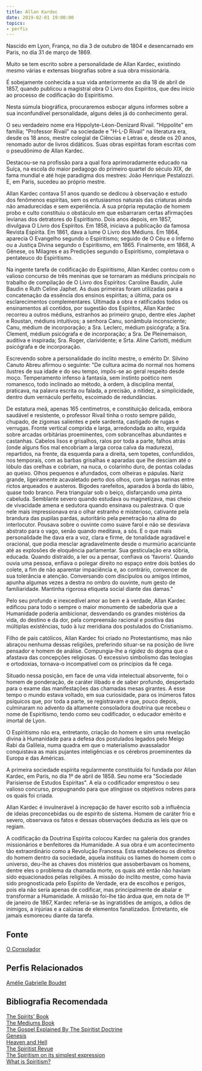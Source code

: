 ```yaml
---
title: Allan Kardec
date: 2019-02-01 19:00:00
topics: 
- perfis
---
```


Nascido em Lyon, França, no dia 3 de outubro de 1804 e desencarnado em Paris, no
dia 31 de março de 1869.

Muito se tem escrito sobre a personalidade de Allan Kardec, existindo mesmo
várias e extensas biografias sobre a sua obra missionária.

É sobejamente conhecida a sua vida anteriormente ao dia 18 de abril de 1857,
quando publicou a magistral obra O Livro dos Espíritos, que deu início ao
processo de codificação do Espiritismo.

Nesta súmula biográfica, procuraremos esboçar alguns informes sobre a sua
inconfundível personalidade, alguns deles já do conhecimento geral.

O seu verdadeiro nome era Hippolyte-Léon-Denizard Rivail. "Hippolite" em
família; "Professor Rivail" na sociedade e "H-L-D Rivail" na literatura era,
desde os 18 anos, mestre colegial de Ciências e Letras e, desde os 20 anos,
renomado autor de livros didáticos. Suas obras espíritas foram escritas com o
pseudônimo de Allan Kardec.

Destacou-se na profissão para a qual fora aprimoradamente educado na Suíça, na
escola do maior pedagogo do primeiro quartel do século XIX, de fama mundial e
até hoje paradigma dos mestres: João Henrique Pestalozzi. E, em Paris, sucedeu
ao próprio mestre.

Allan Kardec contava 51 anos quando se dedicou à observação e estudo dos
fenômenos espíritas, sem os entusiasmos naturais das criaturas ainda não
amadurecidas e sem experiência. A sua própria reputação de homem probo e culto
constituiu o obstáculo em que esbarraram certas afirmações levianas dos
detratores do Espiritismo. Dois anos depois, em 1857, divulgava O Livro dos
Espíritos. Em 1858, iniciava a publicação da famosa Revista Espírita. Em 1861,
dava a lume O Livro dos Médiuns. Em 1864, aparecia O Evangelho segundo o
Espiritismo; seguido de O Céu e o Inferno ou a Justiça Divina segundo o
Espiritismo, em 1865. Finalmente, em 1868, A Gênese, os Milagres e as Predições
segundo o Espiritismo, completava o pentateuco do Espiritismo.

Na ingente tarefa de codificação do Espiritismo, Allan Kardec contou com o
valioso concurso de três meninas que se tornaram as médiuns principais no
trabalho de compilação de O Livro dos Espíritos: Caroline Baudin, Julie Baudin e
Ruth Celine Japhet. As duas primeiras foram utilizadas para a concatenação da
essência dos ensinos espíritas; a última, para os esclarecimentos
complementares. Ultimada a obra e ratificados todos os ensinamentos ali
contidos, por sugestão dos Espíritos, Allan Kardec recorreu a outros médiuns,
estranhos ao primeiro grupo, dentre eles Japhet e Roustan, médiuns intuitivos; a
senhora Canu, sonâmbula inconsciente; Canu, médium de incorporação; a Sra.
Leclerc, médium psicógrafa; a Sra. Clement, médium psicógrafa e de incorporação;
a Sra. De Pleinemaison, auditiva e inspirada; Sra. Roger, clarividente; e Srta.
Aline Carlotti, médium psicógrafa e de incorporação.

Escrevendo sobre a personalidade do ínclito mestre, o emérito Dr. Silvino Canuto
Abreu afirmou o seguinte: "De cultura acima do normal nos homens ilustres de sua
idade e do seu tempo, impôs-se ao geral respeito desde moço. Temperamento
infenso à fantasia, sem instinto poético nem romanesco, todo inclinado ao
método, à ordem, à disciplina mental, praticava, na palavra escrita ou falada, a
precisão, a nitidez, a simplicidade, dentro dum vernáculo perfeito, escoimado de
redundâncias.

De estatura meã, apenas 165 centímetros, e constituição delicada, embora
saudável e resistente, o professor Rivail tinha o rosto sempre pálido, chupado,
de zigomas salientes e pele sardenta, castigado de rugas e verrugas. Fronte
vertical comprida e larga, arredondada ao alto, erguida sobre arcadas orbitárias
proeminentes, com sobrancelhas abundantes e castanhas. Cabelos lisos e
grisalhos, ralos por toda a parte, falhos atrás (onde alguns fios mal encobriam
a larga coroa calva da madureza), repartidos, na frente, da esquerda para a
direita, sem topetes, confundidos, nos temporais, com as barbas grisalhas e
aparadas que lhe desciam até o lóbulo das orelhas e cobriam, na nuca, o
colarinho duro, de pontas coladas ao queixo. Olhos pequenos e afundados, com
olheiras e pápulas. Nariz grande, ligeiramente acavaletado perto dos olhos, com
largas narinas entre rictos arqueados e austeros. Bigodes rarefeitos, aparados à
borda do lábio, quase todo branco. Pera triangular sob o beiço, disfarçando uma
pinta cabeluda. Semblante severo quando estudava ou magnetizava, mas cheio de
vivacidade amena e sedutora quando ensinava ou palestrava. O que nele mais
impressionava era o olhar estranho e misterioso, cativante pela brandura das
pupilas pardas, autoritário pela penetração na alma do interlocutor. Pousava
sobre o ouvinte como suave farol e não se desviava abstrato para o vago, senão
quando meditava, a sós. E o que mais personalidade lhe dava era a voz, clara e
firme, de tonalidade agradável e oracional, que podia mesclar agradavelmente
desde o murmúrio acariciante até as explosões de eloquência parlamentar. Sua
gesticulação era sóbria, educada. Quando distraído, a ler ou a pensar, confiava
os 'favoris'. Quando ouvia uma pessoa, enfiava o polegar direito no espaço entre
dois botões do colete, a fim de não aparentar impaciência e, ao contrário,
convencer de sua tolerância e atenção. Conversando com discípulos ou amigos
íntimos, apunha algumas vezes a destra no ombro do ouvinte, num gesto de
familiaridade. Mantinha rigorosa etiqueta social diante das damas."

Pelo seu profundo e inexcedível amor ao bem e à verdade, Allan Kardec edificou
para todo o sempre o maior monumento de sabedoria que a Humanidade poderia
ambicionar, desvendando os grandes mistérios da vida, do destino e da dor, pela
compreensão racional e positiva das múltiplas existências, tudo à luz meridiana
dos postulados do Cristianismo.

Filho de pais católicos, Allan Kardec foi criado no Protestantismo, mas não
abraçou nenhuma dessas religiões, preferindo situar-se na posição de livre
pensador e homem de análise. Compungia-lhe a rigidez do dogma que o afastava das
concepções religiosas. O excessivo simbolismo das teologias e ortodoxias,
tornava-o incompatível com os princípios da fé cega.

Situado nessa posição, em face de uma vida intelectual absorvente, foi o homem
de ponderação, de caráter ilibado e de saber profundo, despertado para o exame
das manifestações das chamadas mesas girantes. A esse tempo o mundo estava
voltado, em sua curiosidade, para os inúmeros fatos psíquicos que, por toda a
parte, se registravam e que, pouco depois, culminaram no advento da altamente
consoladora doutrina que recebeu o nome de Espiritismo, tendo como seu
codificador, o educador emérito e imortal de Lyon.

O Espiritismo não era, entretanto, criação do homem e sim uma revelação divina à
Humanidade para a defesa dos postulados legados pelo Meigo Rabi da Galileia,
numa quadra em que o materialismo avassalador conquistava as mais pujantes
inteligências e os cérebros proeminentes da Europa e das Américas.

A primeira sociedade espírita regularmente constituída foi fundada por Allan
Kardec, em Paris, no dia 1º de abril de 1858. Seu nome era "Sociedade Parisiense
de Estudos Espíritas". A ela o codificador emprestou o seu valioso concurso,
propugnando para que atingisse os objetivos nobres para os quais foi criada.

Allan Kardec é invulnerável à increpação de haver escrito sob a influência de
ideias preconcebidas ou de espírito de sistema. Homem de caráter frio e severo,
observava os fatos e dessas observações deduzia as leis que os regiam.

A codificação da Doutrina Espírita colocou Kardec na galeria dos grandes
missionários e benfeitores da Humanidade. A sua obra é um acontecimento tão
extraordinário como a Revolução Francesa. Esta estabeleceu os direitos do homem
dentro da sociedade, aquela instituiu os liames do homem com o universo, deu-lhe
as chaves dos mistérios que assoberbavam os homens, dentre eles o problema da
chamada morte, os quais até então não haviam sido equacionados pelas religiões.
A missão do ínclito mestre, como havia sido prognosticada pelo Espírito de
Verdade, era de escolhos e perigos, pois ela não seria apenas de codificar, mas
principalmente de abalar e transformar a Humanidade. A missão foi-lhe tão árdua
que, em nota de 1º de janeiro de 1867, Kardec referia-se às ingratidões de
amigos, a ódios de inimigos, a injúrias e a calúnias de elementos fanatizados.
Entretanto, ele jamais esmoreceu diante da tarefa.

## Fonte
[O Consolador](http://www.oconsolador.com.br/linkfixo/biografias/allankardec.html)

## Perfis Relacionados
[Amélie Gabrielle Boudet](../amelie-gabrielle-boudet)

## Bibliografia Recomendada
[The Spirits' Book]()  
[The Mediums Book]()  
[The Gospel Explained By The Spiritist Doctrine]()  
[Genesis]()  
[Heaven and Hell]()  
[The Spiritist Revue]()  
[The Spiritism on its simplest expression]()  
[What is Spiritism?]()  




